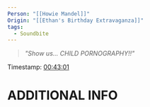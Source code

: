 ```yaml
---
Person: "[[Howie Mandel]]"
Origin: "[[Ethan's Birthday Extravaganza]]"
tags:
  - Soundbite
---
```

> *"Show us... CHILD PORNOGRAPHY!!"*

Timestamp: [00:43:01](https://youtu.be/ShNedjrsI_E?t=2579)

# ADDITIONAL INFO